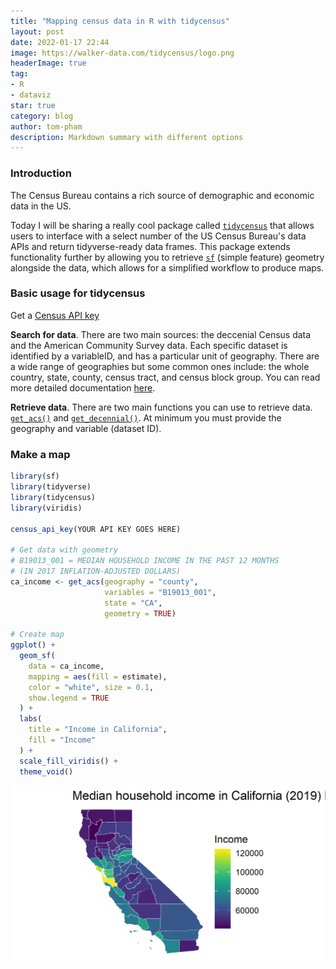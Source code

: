 ```yaml
---
title: "Mapping census data in R with tidycensus"
layout: post
date: 2022-01-17 22:44
image: https://walker-data.com/tidycensus/logo.png
headerImage: true
tag:
- R
- dataviz
star: true
category: blog
author: tom-pham
description: Markdown summary with different options
---
```


### Introduction

The Census Bureau contains a rich source of demographic and economic data in the US.

Today I will be sharing a really cool package called [`tidycensus`](https://walker-data.com/tidycensus/index.html) that allows users to interface with a select number of the US Census Bureau's data APIs and return tidyverse-ready data frames. This package extends functionality further by allowing you to retrieve [`sf`](https://r-spatial.github.io/sf/) (simple feature) geometry alongside the data, which allows for a simplified workflow to produce maps. 

### Basic usage for tidycensus

Get a [Census API key](https://api.census.gov/data/key_signup.html)

**Search for data**. There are two main sources: the deccenial Census data and the American Community Survey data. Each specific dataset is identified by a variableID, and has a particular unit of geography. There are a wide range of geographies but some common ones include: the whole country, state, county, census tract, and census block group. You can read more detailed documentation [here](https://walker-data.com/tidycensus/articles/basic-usage.html#searching-for-variables-1). 

**Retrieve data**. There are two main functions you can use to retrieve data. [`get_acs()`](https://walker-data.com/tidycensus/reference/get_acs.html) and [`get_decennial()`](https://walker-data.com/tidycensus/reference/get_decennial.html). At minimum you must provide the geography and variable (dataset ID).

### Make a map

```r
library(sf)
library(tidyverse)
library(tidycensus)
library(viridis)

census_api_key(YOUR API KEY GOES HERE)

# Get data with geometry
# B19013_001 = MEDIAN HOUSEHOLD INCOME IN THE PAST 12 MONTHS 
# (IN 2017 INFLATION-ADJUSTED DOLLARS)
ca_income <- get_acs(geography = "county",
                     variables = "B19013_001",
                     state = "CA",
                     geometry = TRUE)

# Create map
ggplot() +
  geom_sf(
    data = ca_income, 
    mapping = aes(fill = estimate), 
    color = "white", size = 0.1, 
    show.legend = TRUE
  ) +
  labs(
    title = "Income in California",
    fill = "Income"
  ) +
  scale_fill_viridis() +
  theme_void()
```
![](/assets/images/ca_household_income_county_map.png)
